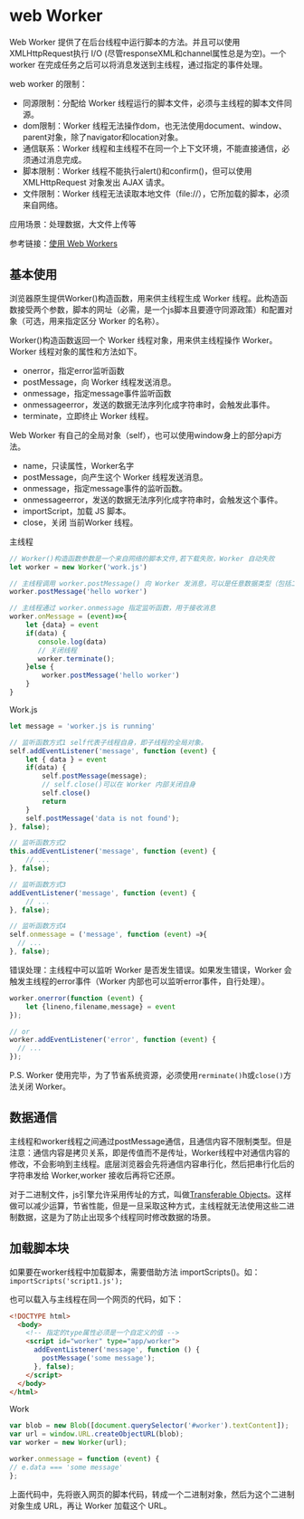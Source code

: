 # web Worker

Web Worker 提供了在后台线程中运行脚本的方法。并且可以使用XMLHttpRequest执行 I/O (尽管responseXML和channel属性总是为空)。一个 worker 在完成任务之后可以将消息发送到主线程，通过指定的事件处理。

web worker 的限制：
- 同源限制：分配给 Worker 线程运行的脚本文件，必须与主线程的脚本文件同源。
- dom限制：Worker 线程无法操作dom，也无法使用document、window、parent对象，除了navigator和location对象。
- 通信联系：Worker 线程和主线程不在同一个上下文环境，不能直接通信，必须通过消息完成。
- 脚本限制：Worker 线程不能执行alert()和confirm()，但可以使用 XMLHttpRequest 对象发出 AJAX 请求。
- 文件限制：Worker 线程无法读取本地文件（file://），它所加载的脚本，必须来自网络。

应用场景：处理数据，大文件上传等

参考链接：[使用 Web Workers](https://developer.mozilla.org/zh-CN/docs/Web/API/Web_Workers_API/Using_web_workers)

## 基本使用
浏览器原生提供Worker()构造函数，用来供主线程生成 Worker 线程。此构造函数接受两个参数，脚本的网址（必需，是一个js脚本且要遵守同源政策）和配置对象（可选，用来指定区分 Worker 的名称）。

Worker()构造函数返回一个 Worker 线程对象，用来供主线程操作 Worker。Worker 线程对象的属性和方法如下。
- onerror，指定error监听函数
- postMessage，向 Worker 线程发送消息。
- onmessage，指定message事件监听函数
- onmessageerror，发送的数据无法序列化成字符串时，会触发此事件。
- terminate，立即终止 Worker 线程。

Web Worker 有自己的全局对象（self），也可以使用window身上的部分api方法。
- name，只读属性，Worker名字
- postMessage，向产生这个 Worker 线程发送消息。
- onmessage，指定message事件的监听函数。
- onmessageerror，发送的数据无法序列化成字符串时，会触发这个事件。
- importScript，加载 JS 脚本。
- close，关闭 当前Worker 线程。

主线程
```js
// Worker()构造函数参数是一个来自网络的脚本文件,若下载失败，Worker 自动失败
let worker = new Worker('work.js')

// 主线程调用 worker.postMessage() 向 Worker 发消息，可以是任意数据类型（包括二进制数据）
worker.postMessage('hello worker')

// 主线程通过 worker.onmessage 指定监听函数，用于接收消息
worker.onMessage = (event)=>{
    let {data} = event
    if(data) {
       console.log(data) 
       // 关闭线程
       worker.terminate();
    }else {
        worker.postMessage('hello worker')
    }
}
```

Work.js
```js
let message = 'worker.js is running'

// 监听函数方式1 self代表子线程自身，即子线程的全局对象。
self.addEventListener('message', function (event) {
    let { data } = event
    if(data) {
        self.postMessage(message);
        // self.close()可以在 Worker 内部关闭自身
        self.close()
        return
    }
    self.postMessage('data is not found');
}, false);

// 监听函数方式2
this.addEventListener('message', function (event) {
    // ...
}, false);

// 监听函数方式3
addEventListener('message', function (event) {
    // ...
}, false);

// 监听函数方式4
self.onmessage = ('message', function (event) =》{
  // ...
}, false);
```

错误处理：主线程中可以监听 Worker 是否发生错误。如果发生错误，Worker 会触发主线程的error事件（Worker 内部也可以监听error事件，自行处理）。
```js
worker.onerror(function (event) {
    let {lineno,filename,message} = event
});

// or
worker.addEventListener('error', function (event) {
  // ...
});
```

P.S. Worker 使用完毕，为了节省系统资源，必须使用`rerminate()`h或`close()`方法关闭 Worker。

## 数据通信

主线程和worker线程之间通过postMessage通信，且通信内容不限制类型。但是注意：通信内容是拷贝关系，即是传值而不是传址，Worker线程中对通信内容的修改，不会影响到主线程。底层浏览器会先将通信内容串行化，然后把串行化后的字符串发给 Worker,worker 接收后再将它还原。

对于二进制文件，js引擎允许采用传址的方式，叫做[Transferable Objects]()。这样做可以减少运算，节省性能，但是一旦采取这种方式，主线程就无法使用这些二进制数据，这是为了防止出现多个线程同时修改数据的场景。

## 加载脚本块

如果要在worker线程中加载脚本，需要借助方法 importScripts()。如：`importScripts('script1.js');`


也可以载入与主线程在同一个网页的代码，如下：
```html
<!DOCTYPE html>
  <body>
    <!-- 指定的type属性必须是一个自定义的值 -->
    <script id="worker" type="app/worker">
      addEventListener('message', function () {
        postMessage('some message');
      }, false);
    </script>
  </body>
</html>
```

Work
```js
var blob = new Blob([document.querySelector('#worker').textContent]);
var url = window.URL.createObjectURL(blob);
var worker = new Worker(url);

worker.onmessage = function (event) {
// e.data === 'some message'
};
```
上面代码中，先将嵌入网页的脚本代码，转成一个二进制对象，然后为这个二进制对象生成 URL，再让 Worker 加载这个 URL。